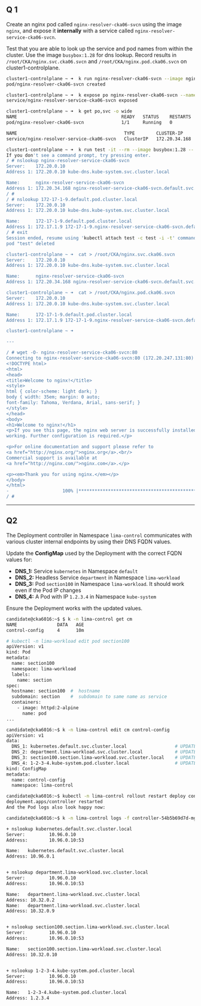 ## Q 1
Create an nginx pod called `nginx-resolver-cka06-svcn` using the image `nginx`, and expose it **internally** with a service called `nginx-resolver-service-cka06-svcn`.

Test that you are able to look up the service and pod names from within the cluster. Use the image `busybox:1.28` for dns lookup. Record results in `/root/CKA/nginx.svc.cka06.svcn` and `/root/CKA/nginx.pod.cka06.svcn` on cluster1-controlplane.

```bash
cluster1-controlplane ~ ➜  k run nginx-resolver-cka06-svcn --image nginx --port 80
pod/nginx-resolver-cka06-svcn created

cluster1-controlplane ~ ➜  k expose po nginx-resolver-cka06-svcn --name nginx-resolver-service-cka06-svcn
service/nginx-resolver-service-cka06-svcn exposed

cluster1-controlplane ~ ➜  k get po,svc -o wide
NAME                                       READY   STATUS    RESTARTS   AGE     IP           NODE              NOMINATED NODE   READINESS GATES
pod/nginx-resolver-cka06-svcn              1/1     Running   0          3m52s   172.17.1.9   cluster1-node01   <none>           <none>

NAME                                        TYPE        CLUSTER-IP      EXTERNAL-IP   PORT(S)   AGE     SELECTOR
service/nginx-resolver-service-cka06-svcn   ClusterIP   172.20.34.168   <none>        80/TCP    3m29s   run=nginx-resolver-cka06-svcn

cluster1-controlplane ~ ➜  k run test -it --rm --image busybox:1.28 -- sh
If you don't see a command prompt, try pressing enter.
/ # nslookup nginx-resolver-service-cka06-svcn
Server:    172.20.0.10
Address 1: 172.20.0.10 kube-dns.kube-system.svc.cluster.local

Name:      nginx-resolver-service-cka06-svcn
Address 1: 172.20.34.168 nginx-resolver-service-cka06-svcn.default.svc.cluster.local
/ # 
/ # nslookup 172-17-1-9.default.pod.cluster.local
Server:    172.20.0.10
Address 1: 172.20.0.10 kube-dns.kube-system.svc.cluster.local

Name:      172-17-1-9.default.pod.cluster.local
Address 1: 172.17.1.9 172-17-1-9.nginx-resolver-service-cka06-svcn.default.svc.cluster.local
/ # exit
Session ended, resume using 'kubectl attach test -c test -i -t' command when the pod is running
pod "test" deleted

cluster1-controlplane ~ ➜  cat > /root/CKA/nginx.svc.cka06.svcn
Server:    172.20.0.10
Address 1: 172.20.0.10 kube-dns.kube-system.svc.cluster.local

Name:      nginx-resolver-service-cka06-svcn
Address 1: 172.20.34.168 nginx-resolver-service-cka06-svcn.default.svc.cluster.local

cluster1-controlplane ~ ➜  cat > /root/CKA/nginx.pod.cka06.svcn
Server:    172.20.0.10
Address 1: 172.20.0.10 kube-dns.kube-system.svc.cluster.local

Name:      172-17-1-9.default.pod.cluster.local
Address 1: 172.17.1.9 172-17-1-9.nginx-resolver-service-cka06-svcn.default.svc.cluster.local

cluster1-controlplane ~ ➜

---

/ # wget -O- nginx-resolver-service-cka06-svcn:80
Connecting to nginx-resolver-service-cka06-svcn:80 (172.20.247.131:80)
<!DOCTYPE html>
<html>
<head>
<title>Welcome to nginx!</title>
<style>
html { color-scheme: light dark; }
body { width: 35em; margin: 0 auto;
font-family: Tahoma, Verdana, Arial, sans-serif; }
</style>
</head>
<body>
<h1>Welcome to nginx!</h1>
<p>If you see this page, the nginx web server is successfully installed and
working. Further configuration is required.</p>

<p>For online documentation and support please refer to
<a href="http://nginx.org/">nginx.org</a>.<br/>
Commercial support is available at
<a href="http://nginx.com/">nginx.com</a>.</p>

<p><em>Thank you for using nginx.</em></p>
</body>
</html>
-                    100% |**************************************************************************************************************************|   615   0:00:00 ETA
/ # 
```

---

## Q2

The Deployment controller in Namespace `lima-control` communicates with various cluster internal endpoints by using their DNS FQDN values.

Update the **ConfigMap** used by the Deployment with the correct FQDN values for:

- **DNS_1:** Service `kubernetes` in Namespace `default`
- **DNS_2:** Headless Service `department` in Namespace `lima-workload`
- **DNS_3:** Pod `section100` in Namespace `lima-workload`. It should work even if the Pod IP changes
- **DNS_4:** A Pod with IP `1.2.3.4` in Namespace `kube-system`

Ensure the Deployment works with the updated values.

```bash
candidate@cka6016:~$ $ k -n lima-control get cm                
NAME               DATA   AGE
control-config     4      10m

# kubectl -n lima-workload edit pod section100
apiVersion: v1
kind: Pod
metadata:
  name: section100
  namespace: lima-workload
  labels:
    name: section
spec:
  hostname: section100  #  hostname
  subdomain: section    #  subdomain to same name as service
  containers:
    - image: httpd:2-alpine
      name: pod
...

candidate@cka6016:~$ k -n lima-control edit cm control-config
apiVersion: v1
data:
  DNS_1: kubernetes.default.svc.cluster.local                  # UPDATE
  DNS_2: department.lima-workload.svc.cluster.local            # UPDATE
  DNS_3: section100.section.lima-workload.svc.cluster.local    # UPDATE
  DNS_4: 1-2-3-4.kube-system.pod.cluster.local                 # UPDATE
kind: ConfigMap
metadata:
  name: control-config
  namespace: lima-control

candidate@cka6016:~$ kubectl -n lima-control rollout restart deploy controller
deployment.apps/controller restarted
And the Pod logs also look happy now:

candidate@cka6016:~$ k -n lima-control logs -f controller-54b5b69d7d-mgng2

+ nslookup kubernetes.default.svc.cluster.local
Server:         10.96.0.10
Address:        10.96.0.10:53

Name:   kubernetes.default.svc.cluster.local
Address: 10.96.0.1


+ nslookup department.lima-workload.svc.cluster.local
Server:         10.96.0.10
Address:        10.96.0.10:53

Name:   department.lima-workload.svc.cluster.local
Address: 10.32.0.2
Name:   department.lima-workload.svc.cluster.local
Address: 10.32.0.9


+ nslookup section100.section.lima-workload.svc.cluster.local
Server:         10.96.0.10
Address:        10.96.0.10:53

Name:   section100.section.lima-workload.svc.cluster.local
Address: 10.32.0.10


+ nslookup 1-2-3-4.kube-system.pod.cluster.local
Server:         10.96.0.10
Address:        10.96.0.10:53

Name:   1-2-3-4.kube-system.pod.cluster.local
Address: 1.2.3.4
```
